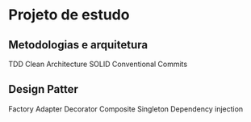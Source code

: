 # Projeto de estudo

## Metodologias e arquitetura
TDD
Clean Architecture
SOLID
Conventional Commits

## Design Patter
Factory 
Adapter
Decorator
Composite
Singleton
Dependency injection
